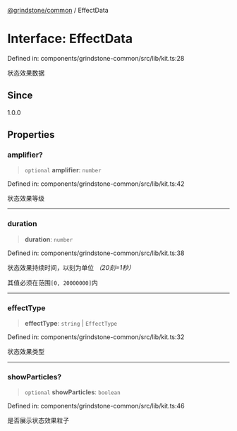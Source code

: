 [@grindstone/common](../globals.md) / EffectData

# Interface: EffectData

Defined in: components/grindstone-common/src/lib/kit.ts:28

状态效果数据

## Since

1.0.0

## Properties

### amplifier?

> `optional` **amplifier**: `number`

Defined in: components/grindstone-common/src/lib/kit.ts:42

状态效果等级

***

### duration

> **duration**: `number`

Defined in: components/grindstone-common/src/lib/kit.ts:38

状态效果持续时间，以刻为单位 *（20刻=1秒）*

其值必须在范围`[0, 20000000]`内

***

### effectType

> **effectType**: `string` \| `EffectType`

Defined in: components/grindstone-common/src/lib/kit.ts:32

状态效果类型

***

### showParticles?

> `optional` **showParticles**: `boolean`

Defined in: components/grindstone-common/src/lib/kit.ts:46

是否展示状态效果粒子
